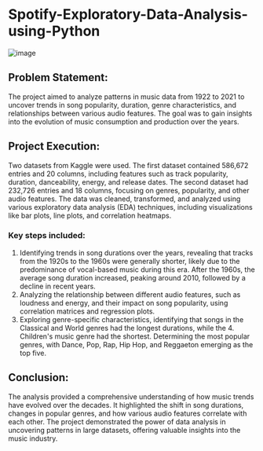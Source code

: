 # Spotify-Exploratory-Data-Analysis-using-Python

![image](https://github.com/user-attachments/assets/bb448cc1-636e-4336-8b0c-e748d3aa52fe)



## Problem Statement:
The project aimed to analyze patterns in music data from 1922 to 2021 to uncover trends in song popularity, duration, genre characteristics, and relationships between various audio features. The goal was to gain insights into the evolution of music consumption and production over the years.

## Project Execution:
Two datasets from Kaggle were used. The first dataset contained 586,672 entries and 20 columns, including features such as track popularity, duration, danceability, energy, and release dates. The second dataset had 232,726 entries and 18 columns, focusing on genres, popularity, and other audio features. The data was cleaned, transformed, and analyzed using various exploratory data analysis (EDA) techniques, including visualizations like bar plots, line plots, and correlation heatmaps.
### Key steps included:
1. Identifying trends in song durations over the years, revealing that tracks from the 1920s to the 1960s were generally shorter, likely due to the predominance of vocal-based music during this era. After the 1960s, the average song duration increased, peaking around 2010, followed by a decline in recent years.
2. Analyzing the relationship between different audio features, such as loudness and energy, and their impact on song popularity, using correlation matrices and regression plots.
3. Exploring genre-specific characteristics, identifying that songs in the Classical and World genres had the longest durations, while the 4. Children's music genre had the shortest.
Determining the most popular genres, with Dance, Pop, Rap, Hip Hop, and Reggaeton emerging as the top five.

## Conclusion:
The analysis provided a comprehensive understanding of how music trends have evolved over the decades. It highlighted the shift in song durations, changes in popular genres, and how various audio features correlate with each other. The project demonstrated the power of data analysis in uncovering patterns in large datasets, offering valuable insights into the music industry.
